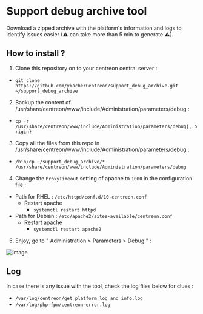 # Support debug archive tool
Download a zipped archive with the platform's information and logs to identify issues easier (⚠ can take more than 5 min to generate ⚠).

## How to install ?
1. Clone this repository on to your centreon central server :
  - ```git clone https://github.com/ykacherCentreon/support_debug_archive.git ~/support_debug_archive```
2. Backup the content of /usr/share/centreon/www/include/Administration/parameters/debug : 
  - ```cp -r /usr/share/centreon/www/include/Administration/parameters/debug{,.origin}```
3. Copy all the files from this repo in 
/usr/share/centreon/www/include/Administration/parameters/debug :
  - ```/bin/cp ~/support_debug_archive/* /usr/share/centreon/www/include/Administration/parameters/debug```
4. Change the ```ProxyTimeout``` setting of apache to ```1000``` in the configuration file :
  - Path for RHEL   : ```/etc/httpd/conf.d/10-centreon.conf```
    - Restart apache
      - ```systemctl restart httpd```
  - Path for Debian : ```/etc/apache2/sites-available/centreon.conf```
    - Restart apache
      - ```systemctl restart apache2```
5. Enjoy, go to " Administration  >  Parameters  >  Debug " :

<img alt="image" src="https://github.com/ykacherCentreon/support_debug_archive/assets/85548802/ba40fe1c-b8b1-4b93-9e5e-8106e5ad8c7e">

## Log
In case there is any issue with the tool, check the log files below for clues :
- ```/var/log/centreon/get_platform_log_and_info.log```
- ```/var/log/php-fpm/centreon-error.log```
